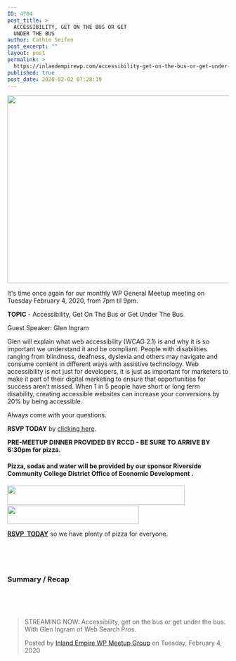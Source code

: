 ```yaml
---
ID: 4704
post_title: >
  ACCESSIBILITY, GET ON THE BUS OR GET
  UNDER THE BUS
author: Cathie Seifen
post_excerpt: ""
layout: post
permalink: >
  https://inlandempirewp.com/accessibility-get-on-the-bus-or-get-under-the-bus/
published: true
post_date: 2020-02-02 07:28:19
---
```

<img class="alignnone wp-image-4707" src="https://inlandempirewp.com/wp-content/uploads/2020/02/IEWP-Accessibility-300x169.png" alt="" width="758" height="427" />

It's time once again for our monthly WP General Meetup meeting on Tuesday February 4, 2020, from 7pm til 9pm.

<strong>TOPIC</strong> - Accessibility, Get On The Bus or Get Under The Bus

Guest Speaker: Glen Ingram

Glen will explain what web accessibility (WCAG 2.1) is and why it is so important we understand it and be compliant. People with disabilities ranging from blindness, deafness, dyslexia and others may navigate and consume content in different ways with assistive technology. Web accessibility is not just for developers, it is just as important for marketers to make it part of their digital marketing to ensure that opportunities for success aren’t missed. When 1 in 5 people have short or long term disability, creating accessible websites can increase your conversions by 20% by being accessible.

Always come with your questions.

<strong>RSVP TODAY</strong> by <a href="https://www.meetup.com/inlandempirewp/events/jpmnspybcdbgb/">clicking here</a>.

<strong>PRE-MEETUP DINNER PROVIDED BY RCCD - BE SURE TO ARRIVE BY 6:30pm for pizza.</strong>
<h4>Pizza, sodas and water will be provided by our sponsor Riverside Community College District Office of Economic Development .</h4>
<a href="http://RIVERSIDEOED.COM"><img class="alignnone wp-image-4708" src="https://inlandempirewp.com/wp-content/uploads/2020/02/RCCD-Office-of-Economic-Devel-300x32.png" alt="" width="404" height="43" /></a>                <a href="http://riversideoed.com"><img class="alignnone wp-image-4709" src="https://inlandempirewp.com/wp-content/uploads/2020/02/Riverside-Community-College-District.jpg" alt="" width="300" height="41" /></a>

<a href="https://www.meetup.com/inlandempirewp/events/jpmnspybcdbgb/"><strong>RSVP  TODAY</strong></a> so we have plenty of pizza for everyone.

&nbsp;

&nbsp;
<h3><strong>Summary / Recap</strong></h3>
&nbsp;

&nbsp;
<div id="fb-root"></div>
<script async defer crossorigin="anonymous" src="https://connect.facebook.net/en_US/sdk.js#xfbml=1&version=v6.0&appId=158691714216380&autoLogAppEvents=1"></script>

<div class="fb-video" data-href="https://www.facebook.com/inlandempirewp/videos/179853423250340/" data-width="500" data-show-text="true"><blockquote cite="https://developers.facebook.com/inlandempirewp/videos/179853423250340/" class="fb-xfbml-parse-ignore"><a href="https://developers.facebook.com/inlandempirewp/videos/179853423250340/"></a><p>STREAMING NOW:  Accessibility, get on the bus or get under the bus. With Glen Ingram of Web Search Pros.</p>Posted by <a href="https://www.facebook.com/inlandempirewp/">Inland Empire WP Meetup Group</a> on Tuesday, February 4, 2020</blockquote></div>
